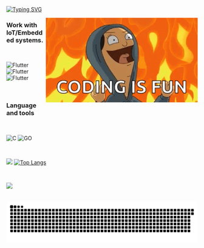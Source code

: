 [![Typing SVG](https://readme-typing-svg.demolab.com/?lines=Hi,+I'm+Roman;welcome+to+my+page)](https://git.io/typing-svg)

<img src="https://github.com/RomanYankov/RomanYankov/blob/main/assets/bobs-burger-tina-belcher.gif" alt="The Unlimited" width="400" align="right"/>

### **Work with IoT/Embedded systems.**
<br />

![Flutter](https://img.shields.io/badge/STM8-ffd200?style=for-the-badge&logo=appveyor)
![Flutter](https://img.shields.io/badge/STM32-2690ff?style=for-the-badge&logo=appveyor&logoColor=violet)
![Flutter](https://img.shields.io/badge/<AT32>-ff0000?style=for-the-badge&logo=appveyor&logoColor=ffd200)

<br />

### **Language and tools**
<br />

![C](https://img.shields.io/badge/C-43ff64d9?style=for-the-badge&logo=C)
![GO](https://img.shields.io/badge/Go-27e1f5?style=for-the-badge&logo=GO&logoColor=violet)

<br />

![](https://github-profile-summary-cards.vercel.app/api/cards/stats?username=RomanYankov&theme=default)
[![Top Langs](https://github-readme-stats.vercel.app/api/top-langs/?username=RomanYankov&langs_count=8)](https://github.com/anuraghazra/github-readme-stats)

<br />

![](https://komarev.com/ghpvc/?username=RomanYankov)

<br />

<img src="https://github.com/RomanYankov/RomanYankov/blob/main/tresh/github-user-contribution.svg" />

